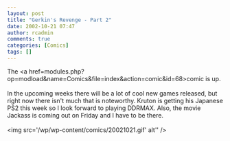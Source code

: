 ```yaml
---
layout: post
title: "Gerkin's Revenge - Part 2"
date: 2002-10-21 07:47
author: rcadmin
comments: true
categories: [Comics]
tags: []
---
```

The <a href=modules.php?op=modload&name=Comics&file=index&action=comic&id=68>comic</a> is up.
<br />
<br />
In the upcoming weeks there will be a lot of cool new games released, but right now there isn't much that is noteworthy. Kruton is getting his Japanese PS2 this week so I look forward to playing DDRMAX. Also, the movie Jackass is coming out on Friday and I have to be there. <br /><br /><!--more--><img src='/wp/wp-content/comics/20021021.gif' alt'' />
